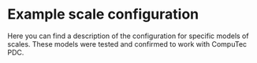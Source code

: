 # Example scale configuration

Here you can find a description of the configuration for specific models of scales. These models were tested and confirmed to work with CompuTec PDC.

